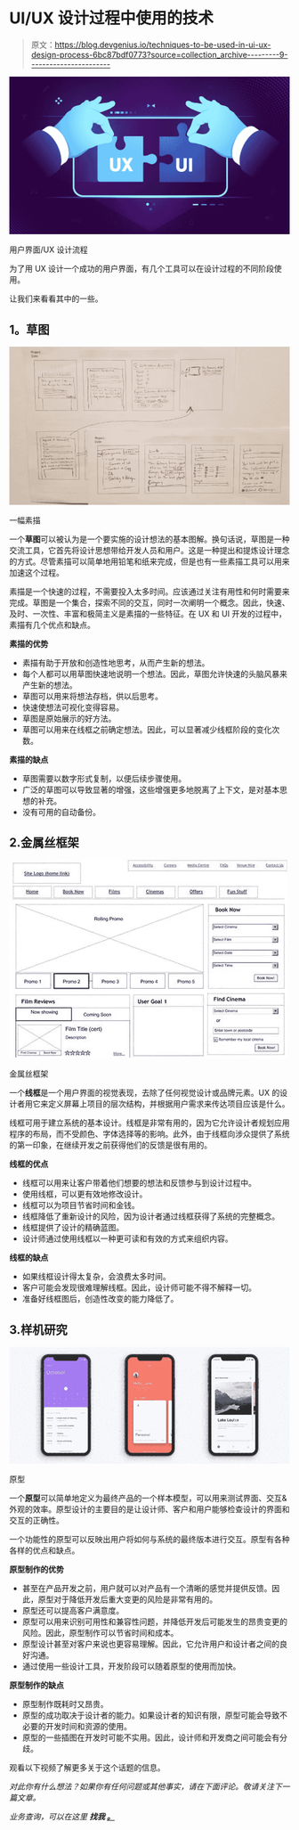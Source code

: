 # UI/UX 设计过程中使用的技术

> 原文：<https://blog.devgenius.io/techniques-to-be-used-in-ui-ux-design-process-6bc87bdf0773?source=collection_archive---------9----------------------->

![](img/7bd4c5af575e1219e4e24c465e704f80.png)

用户界面/UX 设计流程

为了用 UX 设计一个成功的用户界面，有几个工具可以在设计过程的不同阶段使用。

让我们来看看其中的一些。

## **1。草图**

![](img/bd9f860d90d67b6d99836a5fcb22ffb4.png)

一幅素描

一个**草图**可以被认为是一个要实施的设计想法的基本图解。换句话说，草图是一种交流工具，它首先将设计思想带给开发人员和用户。这是一种提出和提炼设计理念的方式。尽管素描可以简单地用铅笔和纸来完成，但是也有一些素描工具可以用来加速这个过程。

素描是一个快速的过程，不需要投入太多时间。应该通过关注有用性和何时需要来完成。草图是一个集合，探索不同的交互，同时一次阐明一个概念。因此，快速、及时、一次性、丰富和极简主义是素描的一些特征。在 UX 和 UI 开发的过程中，素描有几个优点和缺点。

**素描的优势**

*   素描有助于开放和创造性地思考，从而产生新的想法。
*   每个人都可以用草图快速地说明一个想法。因此，草图允许快速的头脑风暴来产生新的想法。
*   草图可以用来将想法存档，供以后思考。
*   快速使想法可视化变得容易。
*   草图是原始展示的好方法。
*   草图可以用来在线框之前确定想法。因此，可以显著减少线框阶段的变化次数。

**素描的缺点**

*   草图需要以数字形式复制，以便后续步骤使用。
*   广泛的草图可以导致显著的增强，这些增强更多地脱离了上下文，是对基本思想的补充。
*   没有可用的自动备份。

## 2.金属丝框架

![](img/f1dc4bf94c5c76f14a3eba9ac6c626a9.png)

金属丝框架

一个**线框**是一个用户界面的视觉表现，去除了任何视觉设计或品牌元素。UX 的设计者用它来定义屏幕上项目的层次结构，并根据用户需求来传达项目应该是什么。

线框可用于建立系统的基本设计。线框是非常有用的，因为它允许设计者规划应用程序的布局，而不受颜色、字体选择等的影响。此外，由于线框向涉众提供了系统的第一印象，在继续开发之前获得他们的反馈是很有用的。

**线框的优点**

*   线框可以用来让客户带着他们想要的想法和反馈参与到设计过程中。
*   使用线框，可以更有效地修改设计。
*   线框可以为项目节省时间和金钱。
*   线框降低了重新设计的风险，因为设计者通过线框获得了系统的完整概念。
*   线框提供了设计的精确蓝图。
*   设计师通过使用线框以一种更可读和有效的方式来组织内容。

**线框的缺点**

*   如果线框设计得太复杂，会浪费太多时间。
*   客户可能会发现很难理解线框。因此，设计师可能不得不解释一切。
*   准备好线框图后，创造性改变的能力降低了。

## 3.样机研究

![](img/ff4df0768baacc69179565a640fed7b6.png)

原型

一个**原型**可以简单地定义为最终产品的一个样本模型，可以用来测试界面、交互&外观的效率。原型设计的主要目的是让设计师、客户和用户能够检查设计的界面和交互的正确性。

一个功能性的原型可以反映出用户将如何与系统的最终版本进行交互。原型有各种各样的优点和缺点。

**原型制作的优势**

*   甚至在产品开发之前，用户就可以对产品有一个清晰的感觉并提供反馈。因此，原型对于降低开发后重大变更的风险是非常有用的。
*   原型还可以提高客户满意度。
*   原型可以用来识别可用性和兼容性问题，并降低开发后可能发生的昂贵变更的风险。因此，原型制作可以节省时间和成本。
*   原型设计甚至对客户来说也更容易理解。因此，它允许用户和设计者之间的良好沟通。
*   通过使用一些设计工具，开发阶段可以随着原型的使用而加快。

**原型制作的缺点**

*   原型制作既耗时又昂贵。
*   原型的成功取决于设计者的能力。如果设计者的知识有限，原型可能会导致不必要的开发时间和资源的使用。
*   原型的一些插图在开发时可能不实用。因此，设计师和开发商之间可能会有分歧。

观看以下视频了解更多关于这个话题的信息。

*对此你有什么想法？如果你有任何问题或其他事实，请在下面评论。敬请关注下一篇文章。*

*业务查询，可以在这里* ***找我* [***。***](https://linktr.ee/Chamod_Kavishka)**